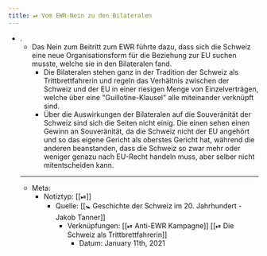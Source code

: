```yaml
---
title: ⏯ Vom EWR-Nein zu den Bilateralen
---
```


- .
  - Das Nein zum Beitritt zum EWR führte dazu, dass sich die Schweiz eine neue Organisationsform für die Beziehung zur EU suchen musste, welche sie in den Bilateralen fand.
    - Die Bilateralen stehen ganz in der Tradition der Schweiz als Trittbrettfahrerin und regeln das Verhältnis zwischen der Schweiz und der EU in einer riesigen Menge von Einzelverträgen, welche über eine "Guillotine-Klausel" alle miteinander verknüpft sind.
    - Über die Auswirkungen der Bilateralen auf die Souveränität der Schweiz sind sich die Seiten nicht einig. Die einen sehen einen Gewinn an Souveränität, da die Schweiz nicht der EU angehört und so das eigene Gericht als oberstes Gericht hat, während die anderen beanstanden, dass die Schweiz so zwar mehr oder weniger genazu nach EU-Recht handeln muss, aber selber nicht mitentscheiden kann.
  - ---
  - Meta:
    - Notiztyp: [[⏯]]
      - Quelle: [[🚼 Geschichte der Schweiz im 20. Jahrhundert - Jakob Tanner]]
        - Verknüpfungen: [[⏯ Anti-EWR Kampagne]] [[⏯ Die Schweiz als Trittbrettfahrerin]]
          - Datum: January 11th, 2021